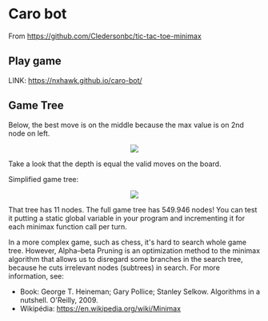 # Caro bot
From https://github.com/Cledersonbc/tic-tac-toe-minimax

## Play game
LINK: https://nxhawk.github.io/caro-bot/

## Game Tree
Below, the best move is on the middle because the max value is on 2nd node on left.

<p align="center">
	<img src="https://github.com/Cledersonbc/tic-tac-toe-minimax/blob/master/preview/simplified-g-tree.png?raw=true"></img>
</p>

Take a look that the depth is equal the valid moves on the board.

Simplified game tree:

<p align="center">
	<img src="https://github.com/Cledersonbc/tic-tac-toe-minimax/blob/master/preview/tic-tac-toe-minimax-game-tree.png?raw=true"></img>
</p>

That tree has 11 nodes. The full game tree has 549.946 nodes! You can test it putting a static global variable in your program and incrementing it for each minimax function call per turn.

In a more complex game, such as chess, it's hard to search whole game tree. However, Alpha–beta Pruning is an optimization method to the minimax algorithm that allows us to disregard some branches in the search tree, because he cuts irrelevant nodes (subtrees) in search. For more information, see:

* Book: George T. Heineman; Gary Pollice; Stanley Selkow. Algorithms in a nutshell. O'Reilly, 2009.
* Wikipédia: <https://en.wikipedia.org/wiki/Minimax>
